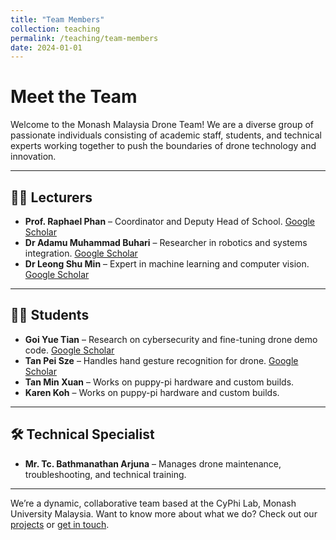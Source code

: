 ```yaml
---
title: "Team Members"
collection: teaching
permalink: /teaching/team-members
date: 2024-01-01
---
```


# Meet the Team

Welcome to the Monash Malaysia Drone Team! We are a diverse group of passionate individuals consisting of academic staff, students, and technical experts working together to push the boundaries of drone technology and innovation.

---

## 👩‍🏫 Lecturers

- **Prof. Raphael Phan** – Coordinator and Deputy Head of School. [Google Scholar](https://scholar.google.com/citations?user=EXAMPLE1)
- **Dr Adamu Muhammad Buhari** – Researcher in robotics and systems integration. [Google Scholar](https://scholar.google.com/citations?user=EXAMPLE1)
- **Dr Leong Shu Min** – Expert in machine learning and computer vision. [Google Scholar](https://scholar.google.com/citations?user=EXAMPLE1)

---

## 👨‍🎓 Students

- **Goi Yue Tian** – Research on cybersecurity and fine-tuning drone demo code. [Google Scholar](https://scholar.google.com/citations?user=EXAMPLE1)
- **Tan Pei Sze** – Handles hand gesture recognition for drone. [Google Scholar](https://scholar.google.com/citations?user=EXAMPLE1)
- **Tan Min Xuan** – Works on puppy-pi hardware and custom builds.
- **Karen Koh** – Works on puppy-pi hardware and custom builds.

---

## 🛠️ Technical Specialist

- **Mr. Tc. Bathmanathan Arjuna** – Manages drone maintenance, troubleshooting, and technical training.

---

We’re a dynamic, collaborative team based at the CyPhi Lab, Monash University Malaysia. Want to know more about what we do? Check out our [projects](/portfolio) or [get in touch](/contact).
